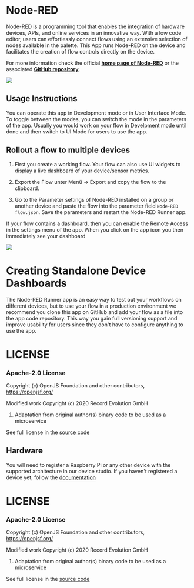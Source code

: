 # Node-RED
Node-RED is a programming tool that enables the integration of hardware devices, APIs, and online services in an innovative way.
With a low code editor, users can effortlessly connect flows using an extensive selection of nodes available in the palette.
This App runs Node-RED on the device and facilitates the creation of flow controls directly on the device.

For more information check the official [__home page of Node-RED__](https://nodered.org/) or the associated [__GitHub repository__](https://github.com/node-red/node-red).

<img src="https://camo.githubusercontent.com/c7b6e0b937295c4d2c852130814050eb0caffac5b700ead6de21df6dbf83aa82/687474703a2f2f6e6f64657265642e6f72672f696d616765732f6e6f64652d7265642d73637265656e73686f742e706e67">


## Usage Instructions

You can operate this app in Development mode or in User Interface Mode. To toggle between the modes, you can switch the mode in the parameters of the app.
Usually you would work on your flow in Develpment mode until done and then switch to UI Mode for users to use the app.

## Rollout a flow to multiple devices

1. First you create a working flow. Your flow can also use UI widgets to display a live dashboard of your device/sensor metrics.

2. Export the Flow unter Menü -> Export and copy the flow to the clipboard.

3. Go to the Parameter settings of Node-RED installed on a group or another device and paste the flow into the parameter field `Node-RED flow.json`. Save the parameters and restart the Node-RED Runner app.

If your flow contains a dashboard, then you can enable the Remote Access in the settings menu of the app. When you click on the app icon you then immediately see your dashboard

<img src="https://storage.googleapis.com/reswarm-images/Screenshot%202023-07-18%20at%2015.31.35.png">


# Creating Standalone Device Dashboards

The Node-RED Runner app is an easy way to test out your workflows on different devices, but to use your flow in a production environment we recommend you clone this app on GitHub and add your flow as a file into the app code repository. This way you gain full versioning support and improve usability for users since they don't have to configure anything to use the app.

# LICENSE
### Apache-2.0 License

Copyright (c) OpenJS Foundation and other contributors, https://openjsf.org/

Modified work Copyright (c) 2020 Record Evolution GmbH
   1. Adaptation from original author(s) binary code to be used as a microservice

See full license in the [source code](https://github.com/node-red/node-red)

## Hardware
You will need to register a Raspberry Pi or any other device with the supported architecture in our device studio.
If you haven't registered a device yet, follow the [documentation](https://docs.record-evolution.de/#/en/Reswarm/connect-devices)


# LICENSE
### Apache-2.0 License

Copyright (c) OpenJS Foundation and other contributors, https://openjsf.org/

Modified work Copyright (c) 2020 Record Evolution GmbH
   1. Adaptation from original author(s) binary code to be used as a microservice

See full license in the [source code](https://github.com/node-red/node-red)